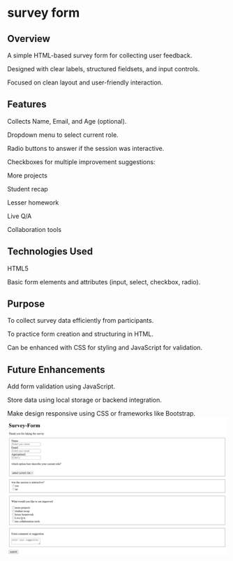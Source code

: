 # survey form
## Overview

A simple HTML-based survey form for collecting user feedback.

Designed with clear labels, structured fieldsets, and input controls.

Focused on clean layout and user-friendly interaction.

## Features

Collects Name, Email, and Age (optional).

Dropdown menu to select current role.

Radio buttons to answer if the session was interactive.

Checkboxes for multiple improvement suggestions:

More projects

Student recap

Lesser homework

Live Q/A

Collaboration tools


## Technologies Used

HTML5

Basic form elements and attributes (input, select, checkbox, radio).

## Purpose

To collect survey data efficiently from participants.

To practice form creation and structuring in HTML.

Can be enhanced with CSS for styling and JavaScript for validation.

## Future Enhancements

Add form validation using JavaScript.

Store data using local storage or backend integration.

Make design responsive using CSS or frameworks like Bootstrap.
![sample](./sample.png)